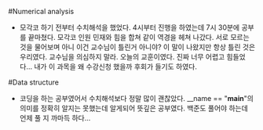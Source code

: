 #Numerical analysis

- 모각코 하기 전부터 수치해석을 했었다. 4시부터 진행을 하였는데 7시 30분에 공부를 끝마쳤다.
  모각코 인원 민재와 힘을 합쳐 같이 역경을 헤쳐 나갔다. 서로 모르는 것을 물어보며 아니 이건 교수님이 틀린거 아니야? 이 말이 나왔지만 항상 틀린 것은 우리였다.
  교수님을 의심하지 말라. 오늘의 교훈이였다. 진짜 너무 어렵고 힘들었다...
  내가 이 과목을 왜 수강신청 했을까 후회가 들기도 하였다.

#Data structure

- 코딩을 하는 공부였어서 수치해석보다 정말 많이 괜찮았다.
  __name == "__main__"의 의미를 정확히 알지는 못했는데 알게되어 뜻깊은 공부였다.
  백준도 풀어야 하는데 언제 풀 지 까마득 하다...
